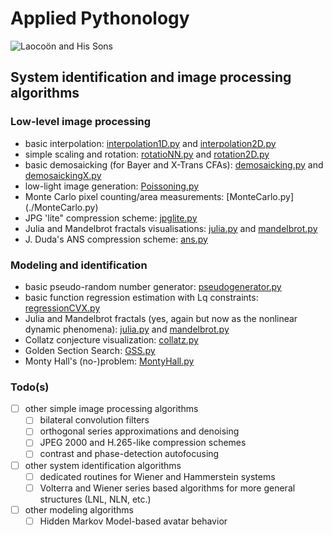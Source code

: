# Applied Pythonology
![Laocoön and His Sons](https://upload.wikimedia.org/wikipedia/commons/thumb/1/17/Laocoon_Pio-Clementino_Inv1059-1064-1067.jpg/250px-Laocoon_Pio-Clementino_Inv1059-1064-1067.jpg)
## System identification and image processing algorithms
### Low-level image processing
- basic interpolation: [interpolation1D.py](./interpolation1D.py) and [interpolation2D.py](./interpolation2D.py)
- simple scaling and rotation: [rotatioNN.py](./rotatioNN.py) and [rotation2D.py](./rotation2D.py)
- basic demosaicking (for Bayer and X-Trans CFAs): [demosaicking.py](./demosaicking.py) and [demosaickingX.py](./demosaickingX.py)
- low-light image generation: [Poissoning.py](./Poissoning.py)
- Monte Carlo pixel counting/area measurements: [MonteCarlo.py] (./MonteCarlo.py)
- JPG 'lite" compression scheme: [jpglite.py](./jpglite.py)
- Julia and Mandelbrot fractals visualisations: [julia.py](./julia.py) and [mandelbrot.py](./mandelbrot.py)
- J. Duda's ANS compression scheme: [ans.py](./ans.py)
### Modeling and identification
- basic pseudo-random number generator: [pseudogenerator.py](./pseudogenerator.py)
- basic function regression estimation with Lq constraints: [regressionCVX.py](./regressionCVX.py)
- Julia and Mandelbrot fractals (yes, again but now as the nonlinear dynamic phenomena): [julia.py](./julia.py) and [mandelbrot.py](./mandelbrot.py)
- Collatz conjecture visualization: [collatz.py](./collatz.py)
- Golden Section Search: [GSS.py](./GSS.py)
- Monty Hall's (no-)problem: [MontyHall.py](./MontyHall.py)
### Todo(s)
- [ ] other simple image processing algorithms 
	- [ ] bilateral convolution filters
	- [ ] orthogonal series approximations and denoising
	- [ ] JPEG 2000 and H.265-like compression schemes
	- [ ] contrast and phase-detection autofocusing
- [ ] other system identification algorithms
	- [ ] dedicated routines for Wiener and Hammerstein systems
	- [ ] Volterra and Wiener series based algorithms for more general structures (LNL, NLN, etc.)
- [ ] other modeling algorithms
	- [ ] Hidden Markov Model-based avatar behavior

